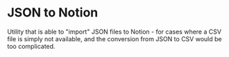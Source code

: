 # JSON to Notion

Utility that is able to "import" JSON files to Notion - for cases where a CSV file is simply not available, and the conversion from JSON to CSV would be too complicated.